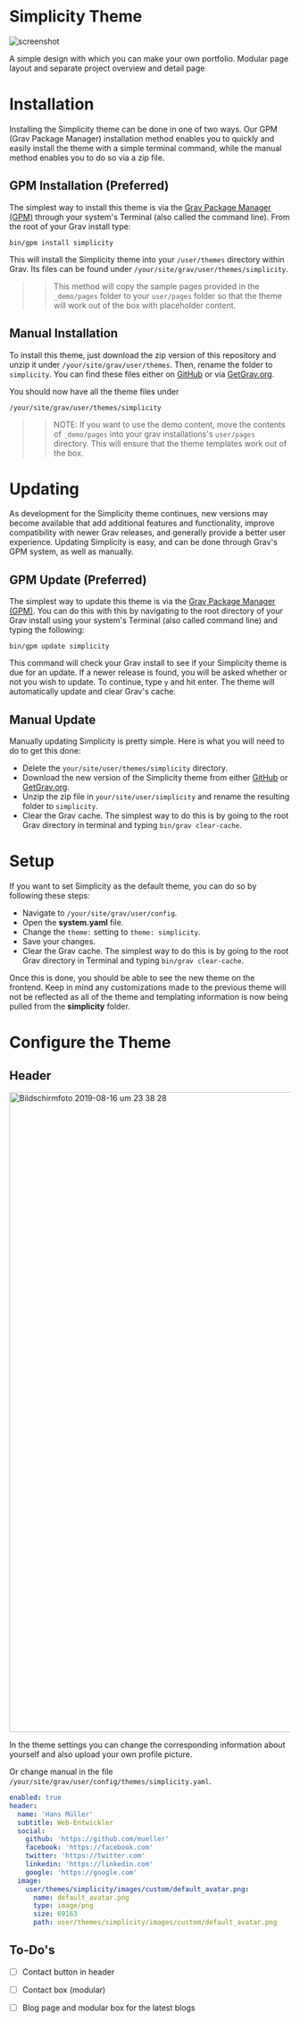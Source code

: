 # Simplicity Theme

![screenshot](https://user-images.githubusercontent.com/15847494/63199854-6f2b5080-c07f-11e9-97f0-7ea314a96c75.jpg)

A simple design with which you can make your own portfolio. Modular page layout and separate project overview and detail page

# Installation

Installing the Simplicity theme can be done in one of two ways. 
Our GPM (Grav Package Manager) installation method enables you to quickly and easily 
install the theme with a simple terminal command, while the manual method enables you to do so via a zip file.

## GPM Installation (Preferred)

The simplest way to install this theme is via the [Grav Package Manager (GPM)](http://learn.getgrav.org/advanced/grav-gpm) 
through your system's Terminal (also called the command line).  From the root of your Grav install type:

    bin/gpm install simplicity

This will install the Simplicity theme into your `/user/themes` directory within Grav. 
Its files can be found under `/your/site/grav/user/themes/simplicity`.

>> This method will copy the sample pages provided in the `_demo/pages` folder to your `user/pages` 
folder so that the theme will work out of the box with placeholder content. 

## Manual Installation

To install this theme, just download the zip version of this repository and unzip it under `/your/site/grav/user/themes`. 
Then, rename the folder to `simplicity`. 
You can find these files either on [GitHub](https://github.com/memurame/grav-theme-simplicity) 
or via [GetGrav.org](http://getgrav.org/downloads/themes).

You should now have all the theme files under

    /your/site/grav/user/themes/simplicity
    
>> NOTE: If you want to use the demo content, 
move the contents of `_demo/pages` into your grav installations's `user/pages` directory. 
This will ensure that the theme templates work out of the box.

# Updating

As development for the Simplicity theme continues, new versions may become available that add additional features and functionality, 
improve compatibility with newer Grav releases, and generally provide a better user experience. 
Updating Simplicity is easy, and can be done through Grav's GPM system, as well as manually.

## GPM Update (Preferred)

The simplest way to update this theme is via the [Grav Package Manager (GPM)](http://learn.getgrav.org/advanced/grav-gpm). 
You can do this with this by navigating to the root directory of your Grav install using your system's Terminal 
(also called command line) and typing the following:

    bin/gpm update simplicity

This command will check your Grav install to see if your Simplicity theme is due for an update. 
If a newer release is found, you will be asked whether or not you wish to update. 
To continue, type `y` and hit enter. The theme will automatically update and clear Grav's cache.

## Manual Update

Manually updating Simplicity is pretty simple. Here is what you will need to do to get this done:

* Delete the `your/site/user/themes/simplicity` directory.
* Download the new version of the Simplicity theme from either [GitHub](https://github.com/memurame/grav-plugin-simplicity) 
or [GetGrav.org](http://getgrav.org/downloads/themes#extras).
* Unzip the zip file in `your/site/user/simplicity` and rename the resulting folder to `simplicity`.
* Clear the Grav cache. The simplest way to do this is by going to the root Grav directory in terminal and typing `bin/grav clear-cache`.

# Setup

If you want to set Simplicity as the default theme, you can do so by following these steps:

* Navigate to `/your/site/grav/user/config`.
* Open the **system.yaml** file.
* Change the `theme:` setting to `theme: simplicity`.
* Save your changes.
* Clear the Grav cache. The simplest way to do this is by going to the root Grav directory in Terminal and typing `bin/grav clear-cache`.

Once this is done, you should be able to see the new theme on the frontend. 
Keep in mind any customizations made to the previous theme will not be reflected as all of the theme and 
templating information is now being pulled from the **simplicity** folder.

# Configure the Theme

## Header
<img width="1144" alt="Bildschirmfoto 2019-08-16 um 23 38 28" src="https://user-images.githubusercontent.com/15847494/63199894-89fdc500-c07f-11e9-836c-7037477b0648.png">

In the theme settings you can change the corresponding information about yourself and also upload your own profile picture.

Or change manual in the file `/your/site/grav/user/config/themes/simplicity.yaml`.

```yaml
enabled: true
header:
  name: 'Hans Müller'
  subtitle: Web-Entwickler
  social:
    github: 'https://github.com/mueller'
    facebook: 'https://facebook.com'
    twitter: 'https://twitter.com'
    linkedin: 'https://linkedin.com'
    google: 'https://google.com'
  image:
    user/themes/simplicity/images/custom/default_avatar.png:
      name: default_avatar.png
      type: image/png
      size: 69163
      path: user/themes/simplicity/images/custom/default_avatar.png
```

## To-Do's
*[ ] Contact button in header
*[ ] Contact box (modular)
*[ ] Blog page and modular box for the latest blogs
 

